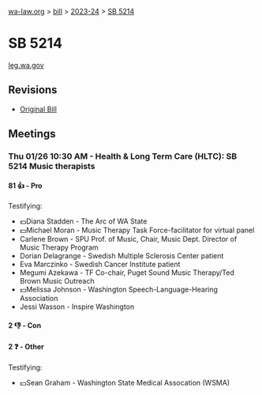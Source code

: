 [wa-law.org](/) > [bill](/bill/) > [2023-24](/bill/2023-24/) > [SB 5214](/bill/2023-24/sb/5214/)

# SB 5214
[leg.wa.gov](https://app.leg.wa.gov/billsummary?BillNumber=5214&Year=2023&Initiative=false)

## Revisions
* [Original Bill](1/)

## Meetings
### Thu 01/26 10:30 AM - Health & Long Term Care (HLTC): SB 5214 Music therapists
#### 81 👍 - Pro
Testifying:
* 💵Diana Stadden - The Arc of WA State
* 💵Michael Moran - Music Therapy Task Force-facilitator for virtual panel
* Carlene Brown - SPU Prof. of Music, Chair, Music Dept. Director of Music Therapy Program
* Dorian Delagrange - Swedish Multiple Sclerosis Center patient
* Eva Marczinko - Swedish Cancer Institute patient
* Megumi Azekawa - TF Co-chair, Puget Sound Music Therapy/Ted Brown Music Outreach
* 💵Melissa Johnson - Washington Speech-Language-Hearing Association
* Jessi Wasson - Inspire Washington

#### 2 👎 - Con

#### 2 ❓ - Other
Testifying:
* 💵Sean Graham - Washington State Medical Assocation (WSMA)
